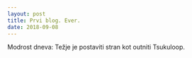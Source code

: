 ```yaml
---
layout: post
title: Prvi blog. Ever.
date: 2018-09-08
---
```


Modrost dneva: Težje je postaviti stran kot outniti Tsukuloop. 
